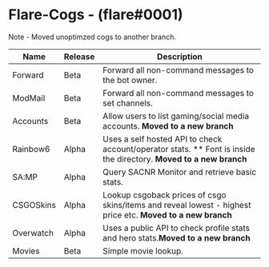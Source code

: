 # Flare-Cogs - (flare#0001)
Note - Moved unoptimzed cogs to another branch.

| Name | Release | Description 
| --- | --- | --- |
| Forward | Beta | Forward all non-command messages to the bot owner. |
| ModMail | Beta | Forward all non-command messages to set channels. |
| Accounts| Beta | Allow users to list gaming/social media accounts. **Moved to a new branch** |
| Rainbow6 | Alpha |Uses a self hosted API to check account/operator stats. ** Font is inside the directory. **Moved to a new branch**|
| SA:MP | Alpha | Query SACNR Monitor and retrieve basic stats. |
| CSGOSkins | Alpha | Lookup csgoback prices of csgo skins/items and reveal lowest - highest price etc. **Moved to a new branch**|
| Overwatch | Alpha | Uses a public API to check profile stats and hero stats.**Moved to a new branch**|
| Movies | Beta | Simple movie lookup.
